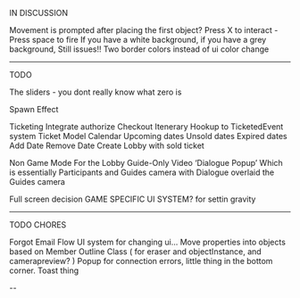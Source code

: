 IN DISCUSSION

Movement is prompted after placing the first object?
Press X to interact - Press space to fire
If you have a white background, if you have a grey background, Still issues!! Two border colors instead of ui color change

--- 
TODO

The sliders - you dont really know what zero is

Spawn Effect

Ticketing
  Integrate authorize
  Checkout Itenerary
  Hookup to TicketedEvent system
  Ticket Model
  Calendar
    Upcoming dates
    Unsold dates
    Expired dates
  Add Date
  Remove Date
  Create Lobby with sold ticket

Non Game Mode For the Lobby 
	Guide-Only Video
  ‘Dialogue Popup’
  Which is essentially Participants and Guides camera with Dialogue overlaid the Guides camera

Full screen decision
  GAME SPECIFIC UI SYSTEM? for settin gravity

---
TODO CHORES

Forgot Email Flow
UI system for changing ui...
Move properties into objects based on Member
Outline Class ( for eraser and objectInstance, and camerapreview? )
Popup for connection errors, little thing in the bottom corner. Toast thing

--

